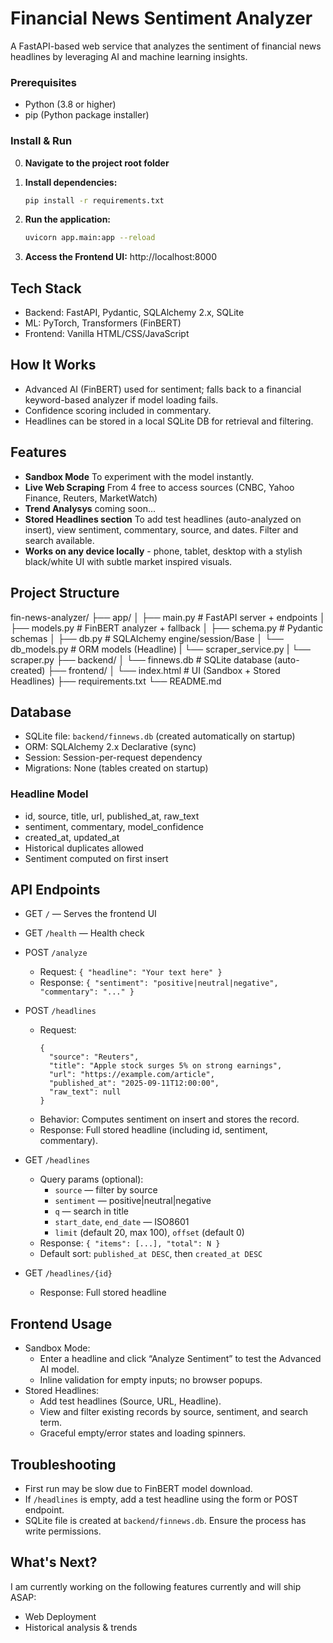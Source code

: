 # Financial News Sentiment Analyzer

A FastAPI-based web service that analyzes the sentiment of financial news headlines by leveraging AI and machine learning insights.

### Prerequisites
- Python (3.8 or higher)
- pip (Python package installer)

### Install & Run
0. **Navigate to the project root folder**

1. **Install dependencies:**
   ```bash
   pip install -r requirements.txt
   ```

2. **Run the application:**
   ```bash
   uvicorn app.main:app --reload
   ```

3. **Access the Frontend UI:**
   http://localhost:8000

## Tech Stack

- Backend: FastAPI, Pydantic, SQLAlchemy 2.x, SQLite
- ML: PyTorch, Transformers (FinBERT)
- Frontend: Vanilla HTML/CSS/JavaScript

## How It Works
- Advanced AI (FinBERT) used for sentiment; falls back to a financial keyword-based analyzer if model loading fails.
- Confidence scoring included in commentary.
- Headlines can be stored in a local SQLite DB for retrieval and filtering.

## Features

- **Sandbox Mode** To experiment with the model instantly. 
- **Live Web Scraping** From 4 free to access sources (CNBC, Yahoo Finance, Reuters, MarketWatch)
- **Trend Analysys** coming soon...
- **Stored Headlines section** To add test headlines (auto-analyzed on insert), view sentiment, commentary, source, and dates. Filter and search available.
- **Works on any device locally** - phone, tablet, desktop with a stylish black/white UI with subtle market inspired visuals.

## Project Structure

fin-news-analyzer/
├── app/
│ ├── main.py # FastAPI server + endpoints
│ ├── models.py # FinBERT analyzer + fallback
│ ├── schema.py # Pydantic schemas
│ ├── db.py # SQLAlchemy engine/session/Base
│ └── db_models.py # ORM models (Headline)
| └── scraper_service.py
| └── scraper.py
├── backend/
│ └── finnews.db # SQLite database (auto-created)
├── frontend/
│ └── index.html # UI (Sandbox + Stored Headlines)
├── requirements.txt
└── README.md

## Database
- SQLite file: `backend/finnews.db` (created automatically on startup)
- ORM: SQLAlchemy 2.x Declarative (sync)
- Session: Session-per-request dependency
- Migrations: None (tables created on startup)

### Headline Model
- id, source, title, url, published_at, raw_text
- sentiment, commentary, model_confidence
- created_at, updated_at
- Historical duplicates allowed
- Sentiment computed on first insert

## API Endpoints
- GET `/` — Serves the frontend UI
- GET `/health` — Health check

- POST `/analyze`
  - Request: `{ "headline": "Your text here" }`
  - Response: `{ "sentiment": "positive|neutral|negative", "commentary": "..." }`

- POST `/headlines`
  - Request:
    ```
    {
      "source": "Reuters",
      "title": "Apple stock surges 5% on strong earnings",
      "url": "https://example.com/article",
      "published_at": "2025-09-11T12:00:00",
      "raw_text": null
    }
    ```
  - Behavior: Computes sentiment on insert and stores the record.
  - Response: Full stored headline (including id, sentiment, commentary).

- GET `/headlines`
  - Query params (optional):
    - `source` — filter by source
    - `sentiment` — positive|neutral|negative
    - `q` — search in title
    - `start_date`, `end_date` — ISO8601
    - `limit` (default 20, max 100), `offset` (default 0)
  - Response: `{ "items": [...], "total": N }`
  - Default sort: `published_at DESC`, then `created_at DESC`

- GET `/headlines/{id}`
  - Response: Full stored headline

## Frontend Usage
- Sandbox Mode:
  - Enter a headline and click “Analyze Sentiment” to test the Advanced AI model.
  - Inline validation for empty inputs; no browser popups.
- Stored Headlines:
  - Add test headlines (Source, URL, Headline).
  - View and filter existing records by source, sentiment, and search term.
  - Graceful empty/error states and loading spinners.

## Troubleshooting
- First run may be slow due to FinBERT model download.
- If `/headlines` is empty, add a test headline using the form or POST endpoint.
- SQLite file is created at `backend/finnews.db`. Ensure the process has write permissions.

## What's Next?

I am currently working on the following features currently and will ship ASAP:
- Web Deployment
- Historical analysis & trends